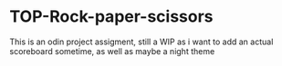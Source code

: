 # TOP-Rock-paper-scissors
This is an odin project assigment, still a WIP as i want to add an actual scoreboard sometime, as well as maybe a night theme
